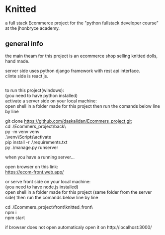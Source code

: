 # Knitted  
a full stack Ecommerce project for the "python fullstack developer course" at the jhonbryce academy.  

## general info  
the main theam for this project is an ecommerce shop selling knitted dolls, hand made.  

server side uses python django framework with rest api interface.  
clinte side is react js.  
  
##  
to run this project(windows):  
(you need to have python installed)   
activate a server side on your local machine:  
open shell in a folder made for this project then run the comands below line by line  
  
git clone https://github.com/daskalidan/Ecommers_project.git  
cd .\Ecommers_project\back\  
py -m venv venv  
.\venv\Scripts\activate  
pip install -r .\requirements.txt  
py .\manage.py runserver  
  
when you have a running server...  
  
open browser on this link:  
https://ecom-front.web.app/  
  
or serve front side on your local machine:  
(you need to have node.js installed)  
open shell in a folder made for this project (same folder from the server side) then run the comands below line by line  
  
cd .\Ecommers_project\front\knitted_front\  
npm i  
npm start  
  
if browser does not open automaticaly open it on http://localhost:3000/  


<!-- ## app's components(front):
header: always shown on page top woth shop name and logo in the middle.
footer: at the bottom of each page with copiryte and contact us link
### main page:
left 4/12:
a user status container - displaying (guest/ user name if loged) and login/logout/register links.
a cart container - display the product chosen to cart with total price and a link to checkout page. 
an item of the week container - display an img of item of the week with special price and an add to cart button.
right 8/12: 
cards for each product (4 in a row) 
each card  name, price, how many in stock and add to cart button(only if available in stock) under an image of the product.

### login page
header, footer same as main page - main section form with: user name, password, submit button all centered.

### register page
header, footer same as main page - main section: form with user name, email, password, shipping adress, type(customer/ stuff) and submit.

### checkout page


### contact/ about
header, footer same as main page - main section: all centerd, title shop name, shop's description/about, contact phone number, contact email, fisical adress, small map showing the adress. 

## data models(back)

### product model
### inventory model
### user model
### cart model
### purches model -->


<!-- # Getting Started with Create React App and Redux

This project was bootstrapped with [Create React App](https://github.com/facebook/create-react-app), using the [Redux](https://redux.js.org/) and [Redux Toolkit](https://redux-toolkit.js.org/) template.

## Available Scripts

In the project directory, you can run:

### `npm start`

Runs the app in the development mode.\
Open [http://localhost:3000](http://localhost:3000) to view it in your browser.

The page will reload when you make changes.\
You may also see any lint errors in the console.

### `npm test`

Launches the test runner in the interactive watch mode.\
See the section about [running tests](https://facebook.github.io/create-react-app/docs/running-tests) for more information.

### `npm run build`

Builds the app for production to the `build` folder.\
It correctly bundles React in production mode and optimizes the build for the best performance.

The build is minified and the filenames include the hashes.\
Your app is ready to be deployed!

See the section about [deployment](https://facebook.github.io/create-react-app/docs/deployment) for more information.

### `npm run eject`

**Note: this is a one-way operation. Once you `eject`, you can't go back!**

If you aren't satisfied with the build tool and configuration choices, you can `eject` at any time. This command will remove the single build dependency from your project.

Instead, it will copy all the configuration files and the transitive dependencies (webpack, Babel, ESLint, etc) right into your project so you have full control over them. All of the commands except `eject` will still work, but they will point to the copied scripts so you can tweak them. At this point you're on your own.

You don't have to ever use `eject`. The curated feature set is suitable for small and middle deployments, and you shouldn't feel obligated to use this feature. However we understand that this tool wouldn't be useful if you couldn't customize it when you are ready for it.

## Learn More

You can learn more in the [Create React App documentation](https://facebook.github.io/create-react-app/docs/getting-started).

To learn React, check out the [React documentation](https://reactjs.org/). -->
